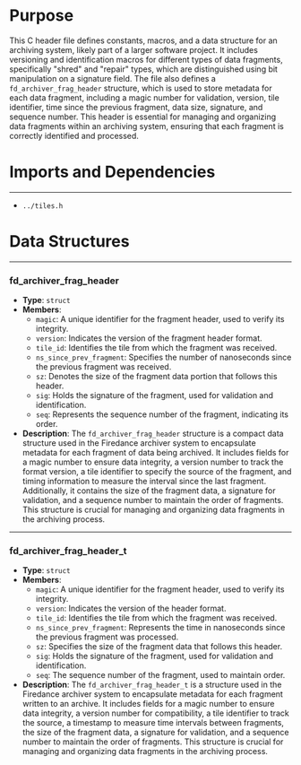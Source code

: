 # Purpose
This C header file defines constants, macros, and a data structure for an archiving system, likely part of a larger software project. It includes versioning and identification macros for different types of data fragments, specifically "shred" and "repair" types, which are distinguished using bit manipulation on a signature field. The file also defines a `fd_archiver_frag_header` structure, which is used to store metadata for each data fragment, including a magic number for validation, version, tile identifier, time since the previous fragment, data size, signature, and sequence number. This header is essential for managing and organizing data fragments within an archiving system, ensuring that each fragment is correctly identified and processed.
# Imports and Dependencies

---
- `../tiles.h`


# Data Structures

---
### fd\_archiver\_frag\_header
- **Type**: `struct`
- **Members**:
    - `magic`: A unique identifier for the fragment header, used to verify its integrity.
    - `version`: Indicates the version of the fragment header format.
    - `tile_id`: Identifies the tile from which the fragment was received.
    - `ns_since_prev_fragment`: Specifies the number of nanoseconds since the previous fragment was received.
    - `sz`: Denotes the size of the fragment data portion that follows this header.
    - `sig`: Holds the signature of the fragment, used for validation and identification.
    - `seq`: Represents the sequence number of the fragment, indicating its order.
- **Description**: The `fd_archiver_frag_header` structure is a compact data structure used in the Firedance archiver system to encapsulate metadata for each fragment of data being archived. It includes fields for a magic number to ensure data integrity, a version number to track the format version, a tile identifier to specify the source of the fragment, and timing information to measure the interval since the last fragment. Additionally, it contains the size of the fragment data, a signature for validation, and a sequence number to maintain the order of fragments. This structure is crucial for managing and organizing data fragments in the archiving process.


---
### fd\_archiver\_frag\_header\_t
- **Type**: `struct`
- **Members**:
    - `magic`: A unique identifier for the fragment header, used to verify its integrity.
    - `version`: Indicates the version of the header format.
    - `tile_id`: Identifies the tile from which the fragment was received.
    - `ns_since_prev_fragment`: Represents the time in nanoseconds since the previous fragment was processed.
    - `sz`: Specifies the size of the fragment data that follows this header.
    - `sig`: Holds the signature of the fragment, used for validation and identification.
    - `seq`: The sequence number of the fragment, used to maintain order.
- **Description**: The `fd_archiver_frag_header_t` is a structure used in the Firedance archiver system to encapsulate metadata for each fragment written to an archive. It includes fields for a magic number to ensure data integrity, a version number for compatibility, a tile identifier to track the source, a timestamp to measure time intervals between fragments, the size of the fragment data, a signature for validation, and a sequence number to maintain the order of fragments. This structure is crucial for managing and organizing data fragments in the archiving process.



